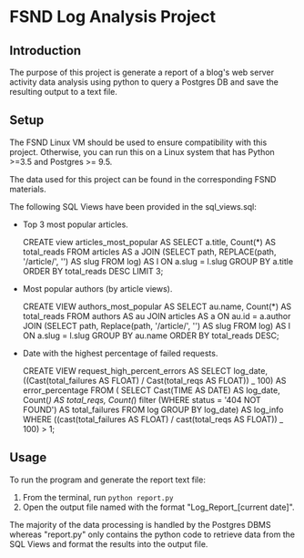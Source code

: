 # FSND Log Analysis Project

## Introduction

The purpose of this project is generate a report of a blog's web server activity data analysis using python to query a Postgres DB and save the resulting output to a text file.

## Setup

The FSND Linux VM should be used to ensure compatibility with this project.  Otherwise, you can run this on a Linux system that has Python >=3.5 and Postgres >= 9.5.

The data used for this project can be found in the corresponding FSND materials.

The following SQL Views have been provided in the sql_views.sql:

-   Top 3 most popular articles.


    CREATE view articles_most_popular
    AS
        SELECT a.title,
             Count(\*) AS total_reads
        FROM   articles AS a
        JOIN (SELECT path,
           REPLACE(path, '/article/', '') AS slug
           FROM   log) AS l
        ON a.slug = l.slug
        GROUP  BY a.title
        ORDER  BY total_reads DESC
        LIMIT  3;

-   Most popular authors (by article views).


    CREATE VIEW authors_most_popular
    AS
        SELECT au.name,
               Count(\*) AS total_reads
        FROM   authors AS au
        JOIN articles AS a
        ON au.id = a.author
        JOIN (SELECT path,
                    Replace(path, '/article/', '') AS slug
              FROM   log) AS l
        ON a.slug = l.slug
        GROUP  BY au.name
        ORDER  BY total_reads DESC;

-   Date with the highest percentage of failed requests.


    CREATE VIEW request_high_percent_errors
    AS
        SELECT log_date, ((Cast(total_failures AS FLOAT) / Cast(total_reqs AS FLOAT)) _ 100) AS error_percentage
        FROM   (
                SELECT   Cast(TIME AS DATE) AS log_date,
                         Count(_) AS total_reqs,
                         Count(_) filter (WHERE status = '404 NOT FOUND') AS total_failures
                FROM     log
                GROUP BY log_date) AS log_info
        WHERE  ((cast(total_failures AS FLOAT) / cast(total_reqs AS FLOAT)) _ 100) > 1;

## Usage

To run the program and generate the report text file:

1.  From the terminal, run `python report.py`
2.  Open the output file named with the format "Log_Report_[current date]".

The majority of the data processing is handled by the Postgres DBMS whereas "report.py" only contains the python code to retrieve data from the SQL Views and format the results into the output file.
